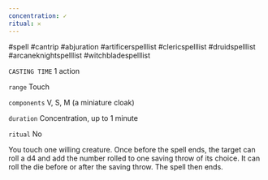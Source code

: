 ```yaml
---
concentration: ✓
ritual: 𐄂
---
```

#spell #cantrip #abjuration #artificerspelllist #clericspelllist #druidspelllist #arcaneknightspelllist #witchbladespelllist

`CASTING TIME`
1 action

`range`
Touch

`components`
V, S, M (a miniature cloak)

`duration`
Concentration, up to 1 minute

`ritual`
No

You touch one willing creature. Once before the spell ends, the target can roll a d4 and add the number rolled to one saving throw of its choice. It can roll the die before or after the saving throw. The spell then ends.